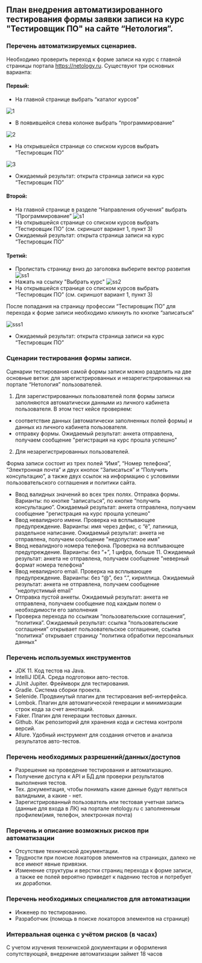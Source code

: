 ## План внедрения автоматизированного тестирования формы заявки записи на курс "Тестировщик ПО" на сайте “Нетология”.

### Перечень  автоматизируемых сценариев.

Необходимо проверить переход к форме записи на курс с главной страницы портала https://netology.ru.
Существуют три основных варианта:
#### Первый:
- На главной  странице выбрать “каталог курсов”

![1](https://user-images.githubusercontent.com/100122714/196970676-3fc07d76-1f7a-44de-83d8-c2485dc09f74.png)
- В появившейся слева колонке выбрать “программирование”

![2](https://user-images.githubusercontent.com/100122714/196970727-7602b92e-d5b2-431f-9694-a8ba40ff9614.png)
- На открывшейся странице со списком курсов выбрать “Тестировщик ПО”

![3](https://user-images.githubusercontent.com/100122714/196971138-9fbaa322-e31c-4c98-bcbb-9c06fd1fa0eb.png)
- Ожидаемый результат: открыта страница записи на курс “Тестировщик ПО”

#### Второй:
- На главной странице  в разделе “Направления обучения” выбрать “Программирование”
![s1](https://user-images.githubusercontent.com/100122714/196971752-3c7bbe16-fb95-49e3-82a2-0218035b7a97.png)
- На открывшейся странице со списком курсов выбрать “Тестировщик ПО” (см. скриншот вариант 1, пункт 3)
- Ожидаемый результат: открыта страница записи на курс “Тестировщик ПО”
#### Третий:
- Пролистать страницу вниз до заголовка выберите вектор развития
![ss1](https://user-images.githubusercontent.com/100122714/196974613-6698afac-e802-4da6-bcbc-c6ed046a44a7.png)
- Нажать на ссылку "Выбрать курс"
![ss2](https://user-images.githubusercontent.com/100122714/196975980-f48c917a-8de2-43e0-8715-2ef2bd55cf1a.png)
- На открывшейся странице со списком курсов выбрать “Тестировщик ПО” (см. скриншот вариант 1, пункт 3)

После попадания на страницу профессии “Тестировщик ПО” для перехода к форме записи необходимо кликнуть по кнопке “записаться”

![sss1](https://user-images.githubusercontent.com/100122714/196977402-2b668be8-8e24-4091-ac24-46ab7431e921.png)
- Ожидаемый результат: открыта страница записи на курс “Тестировщик ПО”

### Сценарии тестирования формы записи.
Сценарии тестирования самой формы записи можно разделить на две основные ветки: для зарегистрированных  и незарегистрированных на портале “Нетология” пользователей.
1. Для зарегистрированных пользователей поля формы записи заполняются автоматически данными из личного кабинета пользователя. В этом тест кейсе проверяем:
- соответствие  данных (автоматически заполненных полей формы) и данных из личного кабинета пользователя.
- отправку формы.
Ожидаемый результат: анкета отправлена, получаем сообщение "регистрация на курс прошла успешно"
2. Для незарегистрированных пользователей.

Форма записи состоит из трех полей “Имя”, “Номер телефона”, “Электронная почта” и двух кнопок “Записаться” и “Получить консультацию”, а также двух ссылок на информацию с условиями пользовательского соглашения и политики сайта.


- Ввод валидных значений во всех трех полях. Отправка формы.
Варианты: по кнопке “записаться”, по кнопке “получить консультацию”.
Ожидаемый результат: анкета отправлена, получаем сообщение "регистрация на курс прошла успешно"
- Ввод невалидного имени. Проверка на всплывающее предупреждение.
Варианты: имя через дефис, с “ё”, латиница, раздельное написание.
Ожидаемый результат: анкета не отправлена, получаем сообщение "недопустимое имя"
- Ввод невалидного номера телефона. Проверка на всплывающее предупреждение.
Варианты: без “+”, 1 цифра, больше 11.
Ожидаемый результат: анкета не отправлена, получаем сообщение "неверный формат номера телефона"
- Ввод невалидного email. Проверка на всплывающее предупреждение.
Варианты: без “@”,  без “.”, кириллица.
Ожидаемый результат: анкета не отправлена, получаем сообщение "недопустимый email"
- Отправка пустой анкеты.
Ожидаемый результат: анкета не отправлена, получаем сообщение под каждым полем о необходимости его заполнения
- Проверка перехода по ссылкам “пользовательские соглашения”, “политика”.
Ожидаемый результат: ссылка “пользовательские соглашения” открывает пользовательское соглашение, ссылка “политика” открывает страницу "политика обработки персональных данных"
 
### Перечень используемых инструментов
- JDK 11. Код тестов на  Java.
- IntelliJ IDEA. Среда подготовки авто-тестов.
- JUnit Jupiter. Фреймворк для тестирования.
- Gradle. Система сборки проекта.
- Selenide. Продвинутый плагин для тестирования веб-интерфейса.
- Lombok. Плагин для автоматической генерации и минимизации строк кода за счет аннотаций.
- Faker.  Плагин для генерации тестовых данных.
- Github. Как репозиторий для хранения кода и система контроля версий.
- Allure. Удобный инструмент для создания отчетов и анализа результатов авто-тестов.

### Перечень необходимых разрешений/данных/доступов
- Разрешение на проведение тестирования и автоматизацию.
- Получение доступа к API и БД для проверки результатов выполнения тестов.
- Тех. документация, чтобы понимать какие данные будут являться валидными, а какие - нет.
- Зарегистрированный пользователь или тестовая учетная запись (данные для входа в ЛК) на портале netology.ru с заполненным профилем(имя, телефон, электронная почта)

### Перечень и описание возможных рисков при автоматизации
- Отсутствие технической документации.
- Трудности при поиске локаторов элементов на страницах, далеко не все имеют явные привязки.
- Изменение структуры и верстки страниц перехода к форме записи, а также ее полей вероятно приведет к падению тестов и потребует их доработки.

### Перечень необходимых специалистов для автоматизации
- Инженер по тестированию.
- Разработчик (помощь в поиске локаторов элементов на странице)

### Интервальная оценка с учётом рисков (в часах)
С учетом изучения техничкской документации и оформления сопутствующей, внедрение автоматизации займет 18 часов
